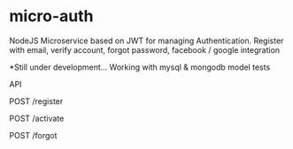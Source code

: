 # micro-auth
NodeJS Microservice based on JWT for managing Authentication. Register with email, verify account, forgot password, facebook / google integration

*Still under development...
Working with mysql & mongodb model tests

API

POST /register

POST /activate

POST /forgot
